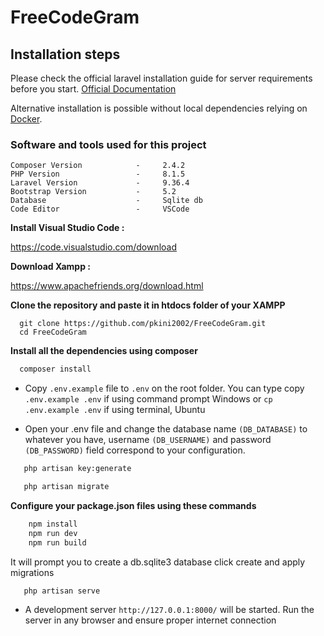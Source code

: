 # FreeCodeGram

## Installation steps

Please check the official laravel installation guide for server requirements before you start. [Official Documentation](https://laravel.com/docs/5.4/installation#installation)

Alternative installation is possible without local dependencies relying on [Docker](#docker). 

### Software and tools used for this project

```
Composer Version            -     2.4.2
PHP Version                 -     8.1.5
Laravel Version             -     9.36.4
Bootstrap Version           -     5.2
Database                    -     Sqlite db
Code Editor                 -     VSCode
```


**Install Visual Studio Code :** 

https://code.visualstudio.com/download
   

**Download Xampp :**

https://www.apachefriends.org/download.html 

**Clone the repository and paste it in htdocs folder of your XAMPP**

 ```git
   git clone https://github.com/pkini2002/FreeCodeGram.git
   cd FreeCodeGram
   ```

**Install all the dependencies using composer**

 ```bash
   composer install
   ```

- Copy `.env.example` file to `.env` on the root folder. You can type copy `.env.example .env` if using command prompt Windows or `cp .env.example .env` if using terminal, Ubuntu

- Open your .env file and change the database name `(DB_DATABASE)` to whatever you have, username `(DB_USERNAME)` and password `(DB_PASSWORD)` field correspond to your configuration.


```bash
   php artisan key:generate
```

```bash
   php artisan migrate
```

**Configure your package.json files using these commands**

```bash
    npm install
    npm run dev
    npm run build
```

It will prompt you to create a db.sqlite3 database click create and apply migrations

```bash
   php artisan serve
```

- A development server `http://127.0.0.1:8000/` will be started. Run the server in any browser and ensure proper internet connection